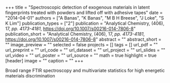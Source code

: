 +++
title = "Spectroscopic detection of exogenous materials in latent fingerprints treated with powders and lifted off with adhesive tapes"
date = "2014-04-01"
authors = ["A Banas", "K Banas", "M B H Breese", "J Loke", "S K Lim"]
publication_types = ["2"]
publication = "Analytical Chemistry, (406), 17, _pp. 4173-4181_, https://doi.org/10.1007/s00216-014-7806-8"
publication_short = "Analytical Chemistry, (406), 17, _pp. 4173-4181_, https://doi.org/10.1007/s00216-014-7806-8"
abstract = ""
abstract_short = ""
image_preview = ""
selected = false
projects = []
tags = []
url_pdf = ""
url_preprint = ""
url_code = ""
url_dataset = ""
url_project = ""
url_slides = ""
url_video = ""
url_poster = ""
url_source = ""
math = true
highlight = true
[header]
image = ""
caption = ""
+++


Broad range FTIR spectroscopy and multivariate statistics for high energetic materials discrimination
